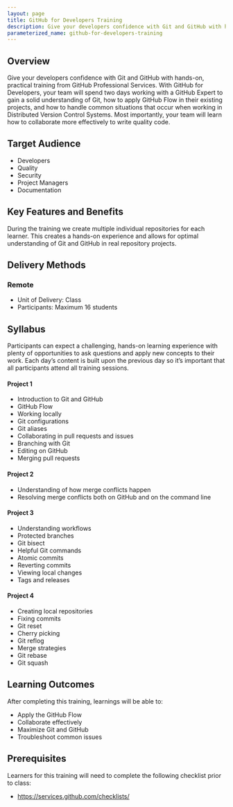 ```yaml
---
layout: page
title: GitHub for Developers Training
description: Give your developers confidence with Git and GitHub with hands-on, practical training from GitHub Professional Services.
parameterized_name: github-for-developers-training
---
```


## Overview

Give your developers confidence with Git and GitHub with hands-on, practical training from GitHub Professional Services. With GitHub for Developers, your team will spend two days working with a GitHub Expert to gain a solid understanding of Git, how to apply GitHub Flow in their existing projects, and how to handle common situations that occur when working in Distributed Version Control Systems. Most importantly, your team will learn how to collaborate more effectively to write quality code.

## Target Audience

- Developers
- Quality
- Security
- Project Managers
- Documentation

## Key Features and Benefits

During the training we create multiple individual repositories for each learner. This creates a hands-on experience and allows for optimal understanding of Git and GitHub in real repository projects.

## Delivery Methods

### Remote

- Unit of Delivery: Class
- Participants: Maximum 16 students

## Syllabus

Participants can expect a challenging, hands-on learning experience with plenty of opportunities to ask questions and apply new concepts to their work. Each day’s content is built upon the previous day so it’s important that all participants attend all training sessions.

#### Project 1

- Introduction to Git and GitHub
- GitHub Flow
- Working locally
- Git configurations
- Git aliases
- Collaborating in pull requests and issues
- Branching with Git
- Editing on GitHub
- Merging pull requests

#### Project 2

- Understanding of how merge conflicts happen
- Resolving merge conflicts both on GitHub and on the command line

#### Project 3

- Understanding workflows
- Protected branches
- Git bisect
- Helpful Git commands
- Atomic commits
- Reverting commits
- Viewing local changes
- Tags and releases

#### Project 4

- Creating local repositories
- Fixing commits
- Git reset
- Cherry picking
- Git reflog
- Merge strategies
- Git rebase
- Git squash

## Learning Outcomes

After completing this training, learnings will be able to:

- Apply the GitHub Flow
- Collaborate effectively
- Maximize Git and GitHub
- Troubleshoot common issues

## Prerequisites

Learners for this training will need to complete the following checklist prior to class:

- <https://services.github.com/checklists/>

